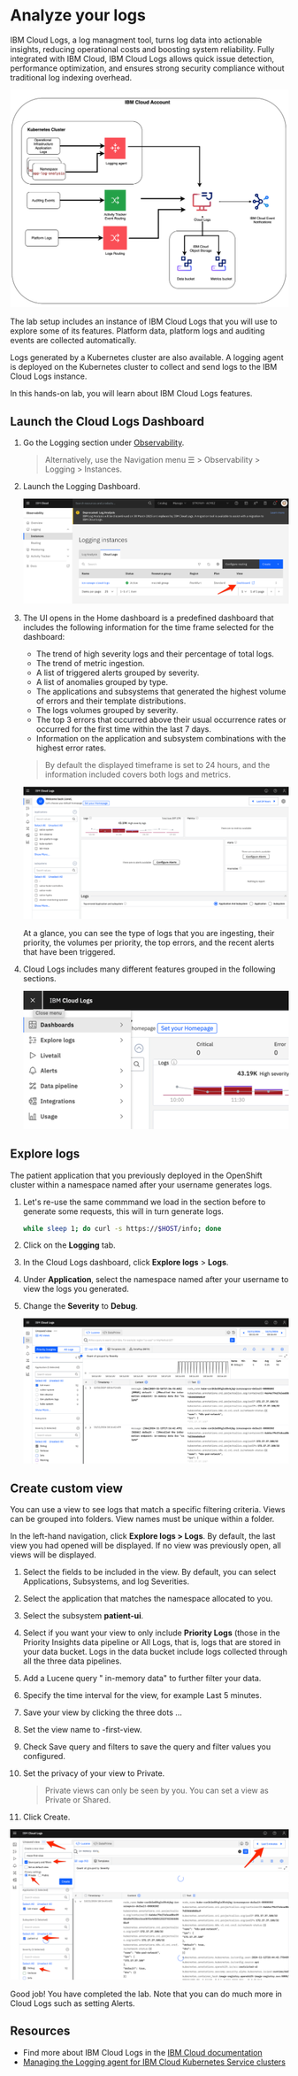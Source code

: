 # Analyze your logs

IBM Cloud Logs, a log managment tool, turns log data into actionable insights, reducing operational costs and boosting system reliability. Fully integrated with IBM Cloud, IBM Cloud Logs allows quick issue detection, performance optimization, and ensures strong security compliance without traditional log indexing overhead.

  ![architecture](../assets/icl-architecture.png)

The lab setup includes an instance of IBM Cloud Logs that you will use to explore some of its features. Platform data, platform logs and auditing events are collected automatically.

Logs generated by a Kubernetes cluster are also available. A logging agent is deployed on the Kubernetes cluster to collect and send logs to the IBM Cloud Logs instance.

In this hands-on lab, you will learn about IBM Cloud Logs features.

## Launch the Cloud Logs Dashboard

1. Go the Logging section under [Observability](https://cloud.ibm.com/observability/logging).

   > Alternatively, use the Navigation menu ☰ > Observability > Logging > Instances.

1. Launch the Logging Dashboard.

   ![overview](../assets/icl-overview.png)

1. The UI opens in the Home dashboard is a predefined dashboard that includes the following information for the time frame selected for the dashboard:

   * The trend of high severity logs and their percentage of total logs.
   * The trend of metric ingestion.
   * A list of triggered alerts grouped by severity.
   * A list of anomalies grouped by type.
   * The applications and subsystems that generated the highest volume of errors and their template distributions.
   * The logs volumes grouped by severity.
   * The top 3 errors that occurred above their usual occurrence rates or occurred for the first time within the last 7 days.
   * Information on the application and subsystem combinations with the highest error rates.

   > By default the displayed timeframe is set to 24 hours, and the information included covers both logs and metrics.

   ![home](../assets/icl-home.png)

   At a glance, you can see the type of logs that you are ingesting, their priority, the volumes per priority, the top errors, and the recent alerts that have been triggered.

1. Cloud Logs includes many different features grouped in the following sections.

   ![home](../assets/icl-section.png)

## Explore logs

The patient application that you previously deployed in the OpenShift cluster within a namespace named after your username generates logs.

1. Let's re-use the same commmand we load in the section before to generate some requests, this will in turn generate logs.

   ```sh
   while sleep 1; do curl -s https://$HOST/info; done
   ```

1. Click on the **Logging** tab.

1. In the Cloud Logs dashboard, click **Explore logs** > **Logs**.

1. Under **Application**, select the namespace named after your username to view the logs you generated.

1. Change the **Severity** to **Debug**.

   ![logs](../assets/icl-logging.png)

## Create custom view

You can use a view to see logs that match a specific filtering criteria. Views can be grouped into folders. View names must be unique within a folder.

In the left-hand navigation, click **Explore logs > Logs**. By default, the last view you had opened will be displayed. If no view was previously open, all views will be displayed.

1. Select the fields to be included in the view. By default, you can select Applications, Subsystems, and log Severities.

2. Select the application that matches the namespace allocated to you.

3. Select the subsystem **patient-ui**.

4. Select if you want your view to only include **Priority Logs** (those in the Priority Insights data pipeline or All Logs, that is, logs that are stored in your data bucket. Logs in the data bucket include logs collected through all the three data pipelines.

5. Add a Lucene query " in-memory data" to further filter your data.

6. Specify the time interval for the view, for example Last 5 minutes.

7. Save your view by clicking the three dots ...

8. Set the view name to <your-username>-first-view.

9. Check Save query and filters to save the query and filter values you configured.

10. Set the privacy of your view to Private.

      > Private views can only be seen by you. You can set a view as Private or Shared.

11. Click Create.

   ![logs](../assets/icl-view.png)

Good job! You have completed the lab. Note that you can do much more in Cloud Logs such as setting Alerts.

## Resources

* Find more about IBM Cloud Logs in the [IBM Cloud documentation](https://cloud.ibm.com/docs/cloud-logs)
* [Managing the Logging agent for IBM Cloud Kubernetes Service clusters](https://cloud.ibm.com/docs/cloud-logs?topic=cloud-logs-agent-std-cluster)